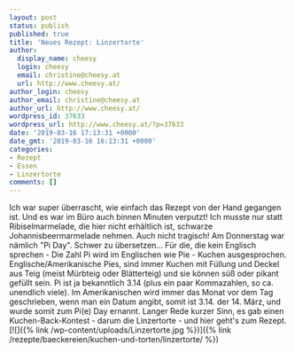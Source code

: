 ```yaml
---
layout: post
status: publish
published: true
title: 'Neues Rezept: Linzertorte'
author:
  display_name: cheesy
  login: cheesy
  email: christine@cheesy.at
  url: http://www.cheesy.at/
author_login: cheesy
author_email: christine@cheesy.at
author_url: http://www.cheesy.at/
wordpress_id: 37633
wordpress_url: http://www.cheesy.at/?p=37633
date: '2019-03-16 17:13:31 +0000'
date_gmt: '2019-03-16 16:13:31 +0000'
categories:
- Rezept
- Essen
- Linzertorte
comments: []
---
```

Ich war super überrascht, wie einfach das Rezept von der Hand gegangen ist. Und es war im Büro auch binnen Minuten verputzt! Ich musste nur statt Ribiselmarmelade, die hier nicht erhältlich ist, schwarze Johannisbeermarmelade nehmen. Auch nicht tragisch!
Am Donnerstag war nämlich "Pi Day". Schwer zu übersetzen... Für die, die kein Englisch sprechen - Die Zahl Pi wird im Englischen wie Pie - Kuchen ausgesprochen. Englische/Amerikanische Pies, sind immer Kuchen mit Füllung und Deckel aus Teig (meist Mürbteig oder Blätterteig) und sie können süß oder pikant gefüllt sein.
Pi ist ja bekanntlich 3.14 (plus ein paar Kommazahlen, so ca. unendlich viele). Im Amerikanischen wird immer das Monat vor dem Tag geschrieben, wenn man ein Datum angibt, somit ist 3.14. der 14. März, und wurde somit zum Pi(e) Day ernannt.
Langer Rede kurzer Sinn, es gab einen Kuchen-Back-Kontest - darum die Linzertorte - und hier geht's zum Rezept.
[![]({% link /wp-content/uploads/Linzertorte.jpg %})]({% link /rezepte/baeckereien/kuchen-und-torten/linzertorte/ %})
